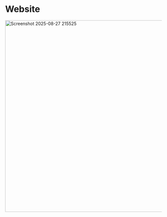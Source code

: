 # Website

<img width="1293" height="616" alt="Screenshot 2025-08-27 215525" src="https://github.com/user-attachments/assets/532b0933-9f15-4988-b2a7-8355babdce1e" />
